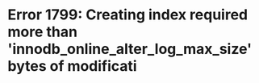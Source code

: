 # Error 1799: Creating index required more than 'innodb\_online\_alter\_log\_max\_size' bytes of modificati

